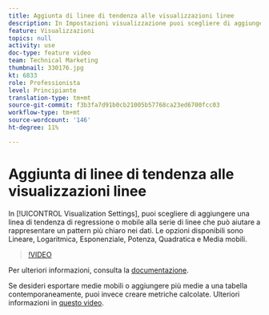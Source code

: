```yaml
---
title: Aggiunta di linee di tendenza alle visualizzazioni linee
description: In Impostazioni visualizzazione puoi scegliere di aggiungere una linea di tendenza di regressione o mobile alla serie di linee che può aiutare a rappresentare un pattern più chiaro nei dati. Le opzioni disponibili sono Lineare, Logaritmica, Esponenziale, Potenza, Quadratica e Media mobili.
feature: Visualizzazioni
topics: null
activity: use
doc-type: feature video
team: Technical Marketing
thumbnail: 330176.jpg
kt: 6833
role: Professionista
level: Principiante
translation-type: tm+mt
source-git-commit: f3b3fa7d91b0cb21005b57768ca23ed6700fcc03
workflow-type: tm+mt
source-wordcount: '146'
ht-degree: 11%

---
```



# Aggiunta di linee di tendenza alle visualizzazioni linee

In [!UICONTROL Visualization Settings], puoi scegliere di aggiungere una linea di tendenza di regressione o mobile alla serie di linee che può aiutare a rappresentare un pattern più chiaro nei dati. Le opzioni disponibili sono Lineare, Logaritmica, Esponenziale, Potenza, Quadratica e Media mobili.

>[!VIDEO](https://video.tv.adobe.com/v/330176/?quality=12&learn=on)

Per ulteriori informazioni, consulta la [documentazione](https://experienceleague.adobe.com/docs/analytics/analyze/analysis-workspace/visualizations/line.html?lang=en#analysis-workspace).

Se desideri esportare medie mobili o aggiungere più medie a una tabella contemporaneamente, puoi invece creare metriche calcolate. Ulteriori informazioni in [questo video](https://experienceleague.adobe.com/docs/analytics-learn/tutorials/analysis-workspace/visualizations/using-the-cumulative-average-function-to-apply-metric-smoothing.html#analysis-workspace).
